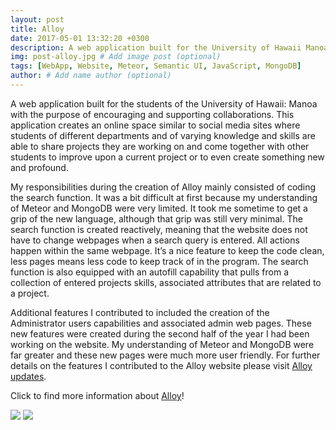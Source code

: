 ```yaml
---
layout: post
title: Alloy
date: 2017-05-01 13:32:20 +0300
description: A web application built for the University of Hawaii Manoa students.
img: post-alloy.jpg # Add image post (optional)
tags: [WebApp, Website, Meteor, Semantic UI, JavaScript, MongoDB]
author: # Add name author (optional)
---
```


A web application built for the students of the University of Hawaii: Manoa with the purpose of encouraging and supporting collaborations. This application creates an online space similar to social media sites where students of different departments and of varying knowledge and skills are able to share projects they are working on and come together with other students to improve upon a current project or to even create something new and profound.

My responsibilities during the creation of Alloy mainly consisted of coding the search function. It was a bit difficult at first because my understanding of Meteor and MongoDB were very limited. It took me sometime to get a grip of the new language, although that grip was still very minimal. The search function is created reactively, meaning that the website does not have to change webpages when a search query is entered. All actions happen within the same webpage. It’s a nice feature to keep the code clean, less pages means less code to keep track of in the program. The search function is also equipped with an autofill capability that pulls from a collection of entered projects skills, associated attributes that are related to a project.

Additional features I contributed to included the creation of the Administrator users capabilities and associated admin web pages.  These new features were created during the second half of the year I had been working on the website.  My understanding of Meteor and MongoDB were far greater and these new pages were much more user friendly.  For further details on the features I contributed to the Alloy website please visit [Alloy updates][alloy-updates].

Click to find more information about [Alloy][alloy-site]!

<img class="ui large centered image" src="https://neilnthings.github.io/images/logged-out-home.png">

<img class="ui huge centered image" src="https://neilnthings.github.io/images/project-search-final.png">

[alloy-site]: https://alloyteams.github.io/
[alloy-updates]: https://neilnthings.github.io/essays/Release_Notes_Alloy.html/
